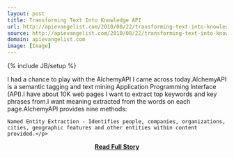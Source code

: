 ```yaml
---
layout: post
title: Transforming Text Into Knowledge API
url: http://apievangelist.com/2010/08/22/transforming-text-into-knowledge-api/
source: http://apievangelist.com/2010/08/22/transforming-text-into-knowledge-api/
domain: apievangelist.com
image: [Image]
---
```

{% include JB/setup %}<p>I had a chance to play with the AlchemyAPI I came across today.AlchemyAPI is a semantic tagging and text mining Application Programming Interface (API).I have about 10K web pages I want to extract top keywords and key phrases from.I want meaning extracted from the words on each page.AlchemyAPI provides nine methods:

	Named Entity Extraction - Identifies people, companies, organizations, cities, geographic features and other entities within content provided.</p>
<center><p><a href="http://apievangelist.com/2010/08/22/transforming-text-into-knowledge-api/" style='padding:25px; font-sze:18px; font-weight: bold;'>Read Full Story</a></p></center>
